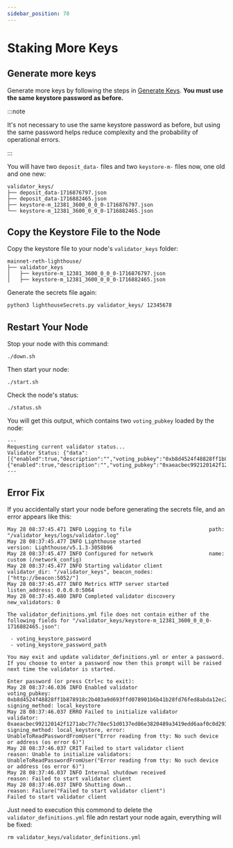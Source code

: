 ```yaml
---
sidebar_position: 70
---
```


# Staking More Keys

## Generate more keys

Generate more keys by following the steps in [Generate Keys](./generate-key.md). **You must use the same keystore password as before.**

:::note

It's not necessary to use the same keystore password as before, but using the same password helps reduce complexity and the probability of operational errors.

:::

You will have two `deposit_data-` files and two `keystore-m-` files now, one old and one new:

```
validator_keys/
├── deposit_data-1716876797.json
├── deposit_data-1716882465.json
├── keystore-m_12381_3600_0_0_0-1716876797.json
└── keystore-m_12381_3600_0_0_0-1716882465.json
```

## Copy the Keystore File to the Node

Copy the keystore file to your node's `validator_keys` folder:

```
mainnet-reth-lighthouse/
├── validator_keys
│   ├── keystore-m_12381_3600_0_0_0-1716876797.json
│   ├── keystore-m_12381_3600_0_0_0-1716882465.json
```

Generate the secrets file again:

```bash
python3 lighthouseSecrets.py validator_keys/ 12345678
```

## Restart Your Node

Stop your node with this command:

```
./down.sh
```

Then start your node:

```
./start.sh
```

Check the node's status:

```
./status.sh
```

You will get this output, which contains two `voting_pubkey` loaded by the node:

```
---
Requesting current validator status...
Validator Status: {"data":[{"enabled":true,"description":"","voting_pubkey":"0xb8d4524f48828ff1b878918c2b403a9d693ffd078901b6b41b28fd76fed8abda12ec2e8bafe3f9b9b80322c238a7412b"},{"enabled":true,"description":"","voting_pubkey":"0xaeacbec992120142f1271abc77c78ec51d0137ed86e3820489a3419edd6aaf0c0d293ec91ed25980cc8a789c89bb820e"}]}
---
```

## Error Fix

If you accidentally start your node before generating the secrets file, and an error appears like this:

```
May 28 08:37:45.471 INFO Logging to file                         path: "/validator_keys/logs/validator.log"
May 28 08:37:45.477 INFO Lighthouse started                      version: Lighthouse/v5.1.3-3058b96
May 28 08:37:45.477 INFO Configured for network                  name: custom (/network_config)
May 28 08:37:45.477 INFO Starting validator client               validator_dir: "/validator_keys", beacon_nodes: ["http://beacon:5052/"]
May 28 08:37:45.477 INFO Metrics HTTP server started             listen_address: 0.0.0.0:5064
May 28 08:37:45.480 INFO Completed validator discovery           new_validators: 0

The validator_definitions.yml file does not contain either of the following fields for "/validator_keys/keystore-m_12381_3600_0_0_0-1716882465.json":

 - voting_keystore_password
 - voting_keystore_password_path

You may exit and update validator_definitions.yml or enter a password. If you choose to enter a password now then this prompt will be raised next time the validator is started.

Enter password (or press Ctrl+c to exit):
May 28 08:37:46.036 INFO Enabled validator                       voting_pubkey: 0xb8d4524f48828ff1b878918c2b403a9d693ffd078901b6b41b28fd76fed8abda12ec2e8bafe3f9b9b80322c238a7412b, signing_method: local_keystore
May 28 08:37:46.037 ERRO Failed to initialize validator          validator: 0xaeacbec992120142f1271abc77c78ec51d0137ed86e3820489a3419edd6aaf0c0d293ec91ed25980cc8a789c89bb820e, signing_method: local_keystore, error: UnableToReadPasswordFromUser("Error reading from tty: No such device or address (os error 6)")
May 28 08:37:46.037 CRIT Failed to start validator client        reason: Unable to initialize validators: UnableToReadPasswordFromUser("Error reading from tty: No such device or address (os error 6)")
May 28 08:37:46.037 INFO Internal shutdown received              reason: Failed to start validator client
May 28 08:37:46.037 INFO Shutting down..                         reason: Failure("Failed to start validator client")
Failed to start validator client
```

Just need to execution this commond to delete the `validator_definitions.yml` file adn restart your node again, everything will be fixed:

```
rm validator_keys/validator_definitions.yml
```